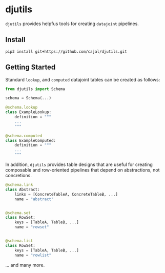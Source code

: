# djutils

`djutils` provides helpfus tools for creating `datajoint` pipelines.


## Install

```
pip3 install git+https://github.com/cajal/djutils.git
```

## Getting Started

Standard `lookup`, and `computed` datajoint tables can be created as follows:

```python
from djutils import Schema

schema = Schema(...)

@schema.lookup
class ExampleLookup:
    definition = """
    ...
    """

@schema.computed
class ExampleComputed:
    definition = """
    ...
    """
```

In addition, `djutils` provides table designs that are useful for creating composable and row-oriented pipelines that depend on abstractions, not concretions.

```python
@schema.link
class Abstract:
    links = [ConcreteTableA, ConcreteTableB, ...]
    name = "abstract"


@schema.set
class RowSet:
    keys = [TableA, TableB, ...]
    name = "rowset"


@schema.list
class RowSet:
    keys = [TableA, TableB, ...]
    name = "rowlist"
```

... and many more.
